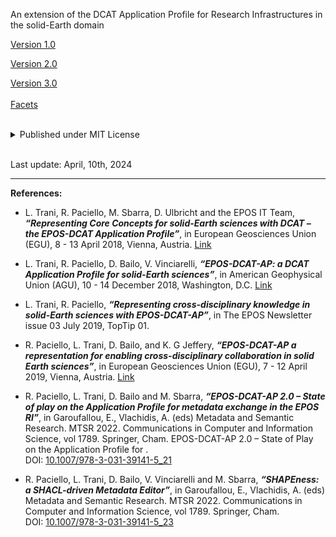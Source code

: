 <!-- Lightweight client-side loader that feature-detects and load polyfills only when necessary -->
<script src="https://cdn.jsdelivr.net/npm/@webcomponents/webcomponentsjs@2/webcomponents-loader.min.js"></script>

<!-- Load the element definition -->
<script type="module" src="https://cdn.jsdelivr.net/gh/zerodevx/zero-md@1/src/zero-md.min.js"></script>

An extension of the DCAT Application Profile for Research Infrastructures in the solid-Earth domain

<a href="https://github.com/epos-eu/EPOS-DCAT-AP/tree/EPOS-DCAT-AP-shapes">Version 1.0</a>

<a href="https://epos-eu.github.io/EPOS-DCAT-AP/v2/">Version 2.0</a>

<a href="https://epos-eu.github.io/EPOS-DCAT-AP/v3/">Version 3.0</a>
<br>
<br>
<a href="https://epos-eu.github.io/EPOS-DCAT-AP/facets/">Facets</a>
<br>
<br>
<details>
  <summary>
    Published under MIT License
  </summary>
  
  <p>
    <br>
    <i><zero-md src="https://epos-eu.github.io/EPOS-DCAT-AP/LICENSE"></zero-md></i>
  </p>
</details>
<br>
 
Last update: April, 10th, 2024
<br>

<hr>
<b>References:</b>

- L. Trani, R. Paciello, M. Sbarra, D. Ulbricht and the EPOS IT Team, *<b>“Representing Core Concepts for solid-Earth sciences with DCAT – the EPOS-DCAT Application Profile”</b>*, in European Geosciences Union (EGU), 8 - 13 April 2018, Vienna, Austria.
<a href="https://www.researchgate.net/publication/326782859_Representing_Core_Concepts_for_solid-Earth_sciences_with_DCAT_-_the_EPOS-DCAT_Application_Profile" target="_blank">Link</a>

- L. Trani, R. Paciello, D. Bailo, V. Vinciarelli, *<b>“EPOS-DCAT-AP: a DCAT Application Profile for solid-Earth sciences”</b>*, in American Geophysical Union (AGU), 10 - 14 December 2018, Washington, D.C. <a href="https://agu.confex.com/agu/fm18/meetingapp.cgi/Paper/430197" target="_blank">Link</a>

- L. Trani, R. Paciello, *<b>“Representing cross-disciplinary knowledge in solid-Earth sciences with EPOS-DCAT-AP”</b>*, in The EPOS Newsletter issue 03 July 2019, TopTip 01.

- R. Paciello, L. Trani, D. Bailo, and K. G Jeffery, *<b>“EPOS-DCAT-AP a representation for enabling cross-disciplinary collaboration in solid Earth sciences”</b>*, in European Geosciences Union (EGU), 7 - 12 April 2019, Vienna, Austria. <a href="https://meetingorganizer.copernicus.org/EGU2019/EGU2019-15933.pdf" target="_blank">
Link</a>
- R. Paciello, L. Trani, D. Bailo and M. Sbarra, *<b>“EPOS-DCAT-AP 2.0 – State of play on the Application Profile for metadata exchange in the EPOS RI”</b>*, in Garoufallou, E., Vlachidis, A. (eds) Metadata and Semantic Research. MTSR 2022. Communications in Computer and Information Science, vol 1789. Springer, Cham. EPOS-DCAT-AP 2.0 – State of Play on the Application Profile for .<br> DOI: <a href="http://dx.doi.org/10.1007/978-3-031-39141-5_21" target="_blank">10.1007/978-3-031-39141-5_21</a>

- R. Paciello, L. Trani, D. Bailo, V. Vinciarelli and M. Sbarra, *<b>“SHAPEness: a SHACL-driven Metadata Editor”</b>*, in Garoufallou, E., Vlachidis, A. (eds) Metadata and Semantic Research. MTSR 2022. Communications in Computer and Information Science, vol 1789. Springer, Cham. <br>DOI: <a href="http://dx.doi.org/10.1007/978-3-031-39141-5_23" target="_blank">10.1007/978-3-031-39141-5_23</a>
